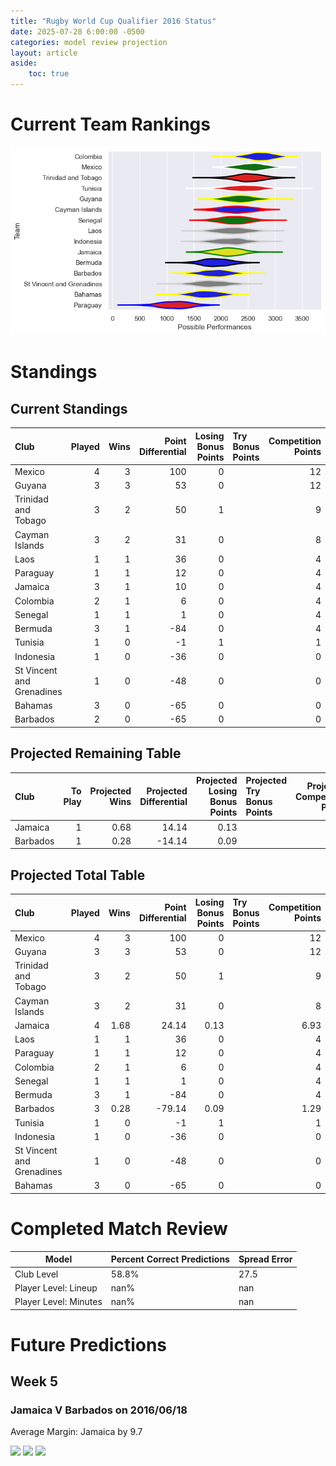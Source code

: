 ```yaml
---  
title: "Rugby World Cup Qualifier 2016 Status"  
date: 2025-07-28 6:00:00 -0500  
categories: model review projection  
layout: article  
aside:  
    toc: true  
---
```

# Current Team Rankings


![Club Rankings](plots/rankings_Rugby_World_Cup_Qualifier_2016.png)
# Standings

## Current Standings


| Club                      |   Played |   Wins |   Point Differential |   Losing Bonus Points | Try Bonus Points   |   Competition Points |
|:--------------------------|---------:|-------:|---------------------:|----------------------:|:-------------------|---------------------:|
| Mexico                    |        4 |      3 |                  100 |                     0 |                    |                   12 |
| Guyana                    |        3 |      3 |                   53 |                     0 |                    |                   12 |
| Trinidad and Tobago       |        3 |      2 |                   50 |                     1 |                    |                    9 |
| Cayman Islands            |        3 |      2 |                   31 |                     0 |                    |                    8 |
| Laos                      |        1 |      1 |                   36 |                     0 |                    |                    4 |
| Paraguay                  |        1 |      1 |                   12 |                     0 |                    |                    4 |
| Jamaica                   |        3 |      1 |                   10 |                     0 |                    |                    4 |
| Colombia                  |        2 |      1 |                    6 |                     0 |                    |                    4 |
| Senegal                   |        1 |      1 |                    1 |                     0 |                    |                    4 |
| Bermuda                   |        3 |      1 |                  -84 |                     0 |                    |                    4 |
| Tunisia                   |        1 |      0 |                   -1 |                     1 |                    |                    1 |
| Indonesia                 |        1 |      0 |                  -36 |                     0 |                    |                    0 |
| St Vincent and Grenadines |        1 |      0 |                  -48 |                     0 |                    |                    0 |
| Bahamas                   |        3 |      0 |                  -65 |                     0 |                    |                    0 |
| Barbados                  |        2 |      0 |                  -65 |                     0 |                    |                    0 |



## Projected Remaining Table


| Club     |   To Play |   Projected Wins |   Projected Differential |   Projected Losing Bonus Points | Projected Try Bonus Points   |   Projected Competition Points |
|:---------|----------:|-----------------:|-------------------------:|--------------------------------:|:-----------------------------|-------------------------------:|
| Jamaica  |         1 |             0.68 |                    14.14 |                            0.13 |                              |                           2.93 |
| Barbados |         1 |             0.28 |                   -14.14 |                            0.09 |                              |                           1.29 |



## Projected Total Table


| Club                      |   Played |   Wins |   Point Differential |   Losing Bonus Points | Try Bonus Points   |   Competition Points |
|:--------------------------|---------:|-------:|---------------------:|----------------------:|:-------------------|---------------------:|
| Mexico                    |        4 |   3    |               100    |                  0    |                    |                12    |
| Guyana                    |        3 |   3    |                53    |                  0    |                    |                12    |
| Trinidad and Tobago       |        3 |   2    |                50    |                  1    |                    |                 9    |
| Cayman Islands            |        3 |   2    |                31    |                  0    |                    |                 8    |
| Jamaica                   |        4 |   1.68 |                24.14 |                  0.13 |                    |                 6.93 |
| Laos                      |        1 |   1    |                36    |                  0    |                    |                 4    |
| Paraguay                  |        1 |   1    |                12    |                  0    |                    |                 4    |
| Colombia                  |        2 |   1    |                 6    |                  0    |                    |                 4    |
| Senegal                   |        1 |   1    |                 1    |                  0    |                    |                 4    |
| Bermuda                   |        3 |   1    |               -84    |                  0    |                    |                 4    |
| Barbados                  |        3 |   0.28 |               -79.14 |                  0.09 |                    |                 1.29 |
| Tunisia                   |        1 |   0    |                -1    |                  1    |                    |                 1    |
| Indonesia                 |        1 |   0    |               -36    |                  0    |                    |                 0    |
| St Vincent and Grenadines |        1 |   0    |               -48    |                  0    |                    |                 0    |
| Bahamas                   |        3 |   0    |               -65    |                  0    |                    |                 0    |



# Completed Match Review


| Model | Percent Correct Predictions | Spread Error |
| ------ | ------ | ------ |
| Club Level | 58.8% | 27.5 |
| Player Level: Lineup | nan% | nan |
| Player Level: Minutes | nan% | nan |


# Future Predictions

## Week 5

### Jamaica V Barbados on 2016/06/18


Average Margin: Jamaica by 9.7

<p float="left">
<img src="plots\2016-06-18-Jamaica_V_Barbados_performances.png" width="32%" />
<img src="plots\2016-06-18-Jamaica_V_Barbados_resultbar.png" width="32%" />
<img src="plots\2016-06-18-Jamaica_V_Barbados_spreads.png" width="32%" />
</p>
